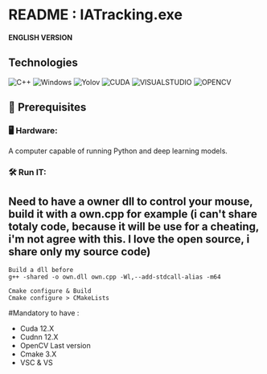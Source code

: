 # README : IATracking.exe

#### ENGLISH VERSION 

## Technologies 

![C++](https://img.shields.io/badge/C++-3776AB?style=for-the-badge&logo=C++&logoColor=white) ![Windows](https://img.shields.io/badge/Windows-0078D6?style=for-the-badge&logo=windows&logoColor=white) ![Yolov](https://img.shields.io/badge/Yolov-FCC624?style=for-the-badge&logo=Yolov&logoColor=black) ![CUDA](https://img.shields.io/badge/CUDA-3776AB?style=for-the-badge&logo=CUDA&logoColor=white) ![VISUALSTUDIO](https://img.shields.io/badge/VISUALSTUDIO-3776AB?style=for-the-badge&logo=VISUALSTUDIO&logoColor=white) ![OPENCV](https://img.shields.io/badge/OPENCV-3776AB?style=for-the-badge&logo=OPENCV&logoColor=white) 

## 📌 Prerequisites
### 🖥 Hardware:

A computer capable of running Python and deep learning models.

### 🛠 Run IT:

## Need to have a owner dll to control your mouse, build it with a own.cpp for example (i can't share totaly code, because it will be use for a cheating, i'm not agree with this. I love the open source, i share only my source code)

```
Build a dll before 
g++ -shared -o own.dll own.cpp -Wl,--add-stdcall-alias -m64
```
```
Cmake configure & Build
Cmake configure > CMakeLists
```
#Mandatory to have : 
- Cuda 12.X
- Cudnn 12.X
- OpenCV Last version
- Cmake 3.X
- VSC & VS
